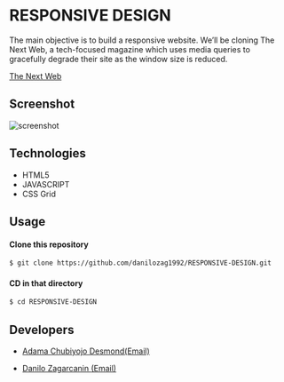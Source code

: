 # RESPONSIVE DESIGN

The main objective is to build a responsive website. We’ll be cloning The Next Web, a tech-focused magazine which uses media queries to gracefully degrade their site as the window size is reduced.

[The Next Web ](https://thenextweb.com)

## Screenshot

![screenshot](https://raw.githubusercontent.com/kobiyoyo/Responsive-Design-/master/images/screenshot.png) 

## Technologies
 * HTML5
 * JAVASCRIPT
 * CSS Grid
 
 ## Usage 

#### Clone this repository
```sh
$ git clone https://github.com/danilozag1992/RESPONSIVE-DESIGN.git
```
#### CD in that directory
```sh
$ cd RESPONSIVE-DESIGN
```

## Developers

* [Adama Chubiyojo Desmond](https://github.com/kobiyoyo)[(Email)](mailto:Adamachubi@gmail.com)

* [Danilo Zagarcanin ](https://github.com/danilozag1992)[(Email)](mailto:danilozagarcanin@gmail.com)
